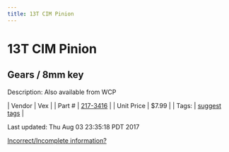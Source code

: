 ```yaml
---
title: 13T CIM Pinion
---
```


# 13T CIM Pinion
## Gears / 8mm key
Description: 	Also available from WCP 

| Vendor | Vex | 
| Part # | [217-3416](http://www.vexrobotics.com/vexpro/motion/vexpro-gears/cim-motor-gears.html) | 
| Unit Price | $7.99 | 
| Tags: | [suggest tags](https://docs.google.com/forms/d/e/1FAIpQLSeWyY8v3RgOty-MyWmh9U0iivNYN_molChYyS-0U-o-kOAv_g/viewform) | 

Last updated: Thu Aug 03 23:35:18 PDT 2017

 [Incorrect/Incomplete information?](https://docs.google.com/forms/d/e/1FAIpQLSeWyY8v3RgOty-MyWmh9U0iivNYN_molChYyS-0U-o-kOAv_g/viewform)